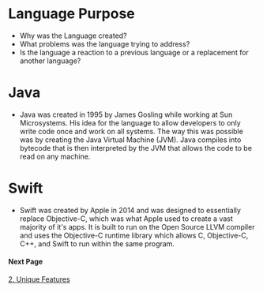 # Language Purpose

- Why was the Language created?
- What problems was the language trying to address?
- Is the language a reaction to a previous language or a replacement for another language?

# Java

- Java was created in 1995 by James Gosling while working at Sun Microsystems. His idea for the language to allow developers to only write code once and work on all systems. The way this was possible was by creating the Java Virtual Machine (JVM). Java compiles into bytecode that is then interpreted by the JVM that allows the code to be read on any machine.

# Swift

- Swift was created by Apple in 2014 and was designed to essentially replace Objective-C, which was what Apple used to create a vast majority of it's apps. It is built to run on the Open Source LLVM compiler and uses the Objective-C runtime library which allows C, Objective-C, C++, and Swift to run within the same program.

#### Next Page

[2. Unique Features](UniqueFeatures.md)
